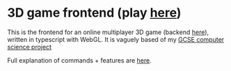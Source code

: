 <h1>3D game frontend (play <a href="http://game-vm.blue-vertex.com">here</a>)</h1>
This is the frontend for an online multiplayer 3D game (backend <a href="https://github.com/ice-cube-1/3D-game-backend">here</a>), written in typescript with WebGL. It is vaguely based of my <a href="https://github.com/ice-cube-1/multiplayer-game-gcse">GCSE computer science project</a>

Full explanation of commands + features are <a href="http://game-vm.blue-vertex.com/about.html">here</a>.
